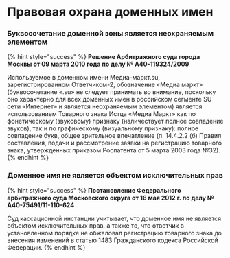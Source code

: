 # Правовая охрана доменных имен

### Буквосочетание доменной зоны является неохраняемым элементом

{% hint style="success" %}
**Решение Арбитражного суда города Москвы от 09 марта 2010 года по делу № А40-119324/2009**

Используемое в доменном имени Медиа-маркт.su, зарегистрированном Ответчиком-2, обозначение «Медиа маркт» \(буквосочетание «.su» не следует принимать во внимание, поскольку оно характерно для всех доменных имен в российском сегменте SU сети «Интернет» и является неохраняемым элементом\) является использованием Товарного знака Истца «Медиа Маркт» как по фонетическому \(звуковому\) признаку \(наличествует полное совпадение звуков\), так и по графическому \(визуальному признаку\): полное совпадение букв, общее зрительное впечатление \(п. 14.4.2.2 \(б\) Правил составления, подачи и рассмотрение заявки на регистрацию товарного знака, утвержденных приказом Роспатента от 5 марта 2003 года №32\).
{% endhint %}

### Доменное имя не является объектом исключительных прав

{% hint style="success" %}
**Постановление Федерального арбитражного суда Московского округа от 16 мая 2012 г. по делу № А40-75491/11-110-624**

Суд кассационной инстанции учитывает, что доменное имя не является объектом исключительных прав, а также то, что ответчик в установленном порядке не обжаловал регистрацию товарного знака до внесения изменений в статью 1483 Гражданского кодекса Российской Федерации.
{% endhint %}

